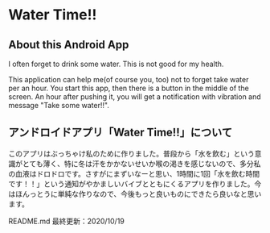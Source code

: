 # Water Time!!

## About this Android App
I often forget to drink some water. This is not good for my health. 

This application can help me(of course you, too) not to forget take water per an hour. You start this app, then there is a button in the middle of the screen. An hour after pushing it, you will get a notification with vibration and message "Take some water!!".

## アンドロイドアプリ「Water Time!!」について
このアプリはぶっちゃけ私のために作りました。普段から「水を飲む」という意識がとても薄く、特に冬は汗をかかないせいか喉の渇きを感じないので、多分私の血液はドロドロです。さすがにまずいなーと思い、1時間に1回「水を飲む時間です！！」という通知がやかましいバイブとともにくるアプリを作りました。今はほんっとうに単純な作りなので、今後もっと良いものにできたら良いなと思います。

README.md 最終更新：2020/10/19
